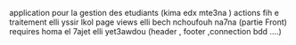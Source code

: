 application pour la gestion des etudiants (kima edx mte3na )
actions fih e traitement elli yssir lkol page
views elli bech nchoufouh na7na (partie Front)
requires homa el 7ajet elli yet3awdou (header , footer ,connection bdd ....)

